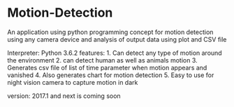 # Motion-Detection
An application using python programming concept for motion detection using any camera device and analysis of output data using plot and CSV file

Interpreter: Python 3.6.2
features: 1. Can detect any type of motion around the environment
          2. can detect human as well as animals motion
          3. Generates csv file of list of time parameter when motion appears and vanished
          4. Also generates chart for motion detection
          5. Easy to use for night vision camera to capture motion in dark

version: 2017.1 and next is coming soon
